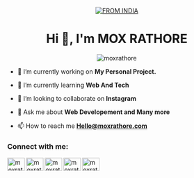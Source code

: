 <p align="center">
<a href="#"><img title="FROM INDIA" src="Copy of Untitled.svg"></a>
</p>
<h1 align="center">Hi 👋, I'm MOX RATHORE</h1>
<p align="center"> <img src="https://komarev.com/ghpvc/?username=moxrathore" alt="moxrathore"/></p>


- 🔭 I’m currently working on **My Personal Project.**

- 🌱 I’m currently learning **Web And Tech**

- 👯 I’m looking to collaborate on **Instagram**

- 💬 Ask me about **Web Developement and Many more**

- 📫 How to reach me **Hello@moxrathore.com**

### Connect with me:

<p align="left"> <a href="https://www.twitter.com/moxrathore/" target="blank"><img align="left" src="4.svg" alt="moxrathore" height="30" width="40" /></a>
<a href="https://instagram.com/moxrathore" target="blank"><img align="left" src="1.svg" alt="moxrathore" height="30" width="40" /></a>
<a href="https://www.youtube.com/moxrathore" target="blank"><img align="left" src="3.svg" alt="moxrathore" height="30" width="40" /></a>
  <a href="https://www.fb.com/moxrathore" target="blank"><img align="left" src="2.svg" alt="moxrathore" height="30" width="40" /></a>
  <a href="https://api.whatsapp.com/send/?phone=916375324945" target="blank"><img align="left" src="5.svg" alt="moxrathore" height="30" width="40" /></a>
<!---
Moxrathore/Moxrathore is a ✨ special ✨ repository because its `README.md` (this file) appears on your GitHub profile.
You can click the Preview link to take a look at your changes.
--->
